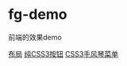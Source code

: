 # fg-demo
前端的效果demo

[布局](http://youbookee.com/fg-demo/position.html)
[纯CSS3按钮](http://youbookee.com/fg-demo/button.html)
[CSS3手风琴菜单](http://youbookee.com/fg-demo/nav/menu.html)

